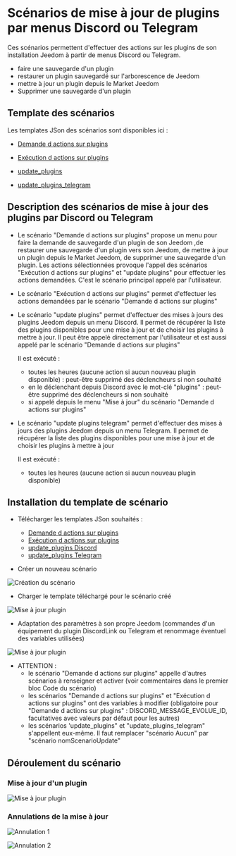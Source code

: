 # Scénarios de mise à jour de plugins par menus Discord ou Telegram

Ces scénarios permettent d'effectuer des actions sur les plugins de son installation Jeedom à partir de menus Discord ou Telegram.
- faire une sauvegarde d'un plugin
- restaurer un plugin sauvegardé sur l'arborescence de Jeedom
- mettre à jour un plugin depuis le Market Jeedom
- Supprimer une sauvegarde d'un plugin

## Template des scénarios

Les templates JSon des scénarios sont disponibles ici :

- [Demande d actions sur plugins](./templates/demande_d_actions_sur_plugins.json)

- [Exécution d actions sur plugins](./templates/execution_d_actions_sur_plugins.json)

- [update_plugins](./templates/update_plugins.json)

- [update_plugins_telegram](./templates/update_plugins_telegram.json)

## Description des scénarios de mise à jour des plugins par Discord ou Telegram

- Le scénario "Demande d actions sur plugins" propose un menu pour faire la demande de sauvegarde d'un plugin de son Jeedom ,de restaurer une sauvegarde d'un plugin vers son Jeedom, de mettre à jour un plugin depuis le Market Jeedom, de supprimer une sauvegarde d'un plugin.
  Les actions sélectionnées provoque l'appel des scénarios "Exécution d actions sur plugins" et "update plugins" pour effectuer les actions demandées.
  C'est le scénario principal appelé par l'utilisateur.

- Le scénario "Exécution d actions sur plugins" permet d'effectuer les actions demandées par le scénario "Demande d actions sur plugins"

- Le scénario "update plugins" permet d'effectuer des mises à jours des plugins Jeedom depuis un menu Discord.
  Il permet de récupérer la liste des plugins disponibles pour une mise à jour et de choisir les plugins à mettre à jour.
  Il peut être appelé directement par l'utilisateur et est aussi appelé par le scénario "Demande d actions sur plugins"

  Il est exécuté :
    - toutes les heures (aucune action si aucun nouveau plugin disponible) : peut-être supprimé des déclencheurs si non souhaité
    - en le déclenchant depuis Discord avec le mot-clé "plugins" : peut-être supprimé des déclencheurs si non souhaité
    - si appelé depuis le menu "Mise à jour" du scénario "Demande d actions sur plugins"

- Le scénario "update plugins telegram" permet d'effectuer des mises à jours des plugins Jeedom depuis un menu Telegram.
  Il permet de récupérer la liste des plugins disponibles pour une mise à jour et de choisir les plugins à mettre à jour

  Il est exécuté :
    - toutes les heures (aucune action si aucun nouveau plugin disponible)

## Installation du template de scénario

- Télécharger les templates JSon souhaités : 
  - [Demande d actions sur plugins](./templates/demande_d_actions_sur_plugins.json)
  - [Exécution d actions sur plugins](./templates/execution_d_actions_sur_plugins.json)
  - [update_plugins Discord](./templates/update_plugins.json)
  - [update_plugins Telegram](./templates/update_plugins_telegram.json)

- Créer un nouveau scénario

![Création du scénario](./doc/images/createScenario.png)

- Charger le template téléchargé pour le scénario créé

![Mise à jour plugin](./doc/images/loadTemplate.png)

- Adaptation des paramètres à son propre Jeedom (commandes d'un équipement du plugin DiscordLink ou Telegram et renommage éventuel des variables utilisées)

![Mise à jour plugin](./doc/images/applyTemplate.png)

- ATTENTION : 
  - le scénario "Demande d actions sur plugins" appelle d'autres scénarios à renseigner et activer (voir commentaires dans le premier bloc Code du scénario)
  - les scénarios "Demande d actions sur plugins" et "Exécution d actions sur plugins" ont des variables à modifier (obligatoire pour "Demande d actions sur plugins" : DISCORD_MESSAGE_EVOLUE_ID, facultatives avec valeurs par défaut pour les autres)
  - les scénarios 'update_plugins" et "update_plugins_telegram" s'appellent eux-même. Il faut remplacer "scénario Aucun" par "scénario nomScenarioUpdate"

## Déroulement du scénario

### Mise à jour d'un plugin

![Mise à jour plugin](./doc/images/updatePlugin.png)

### Annulations de la mise à jour

![Annulation 1](./doc/images/updateCancelled.png)

![Annulation 2](./doc/images/UpdateCanceledFromList.png)
